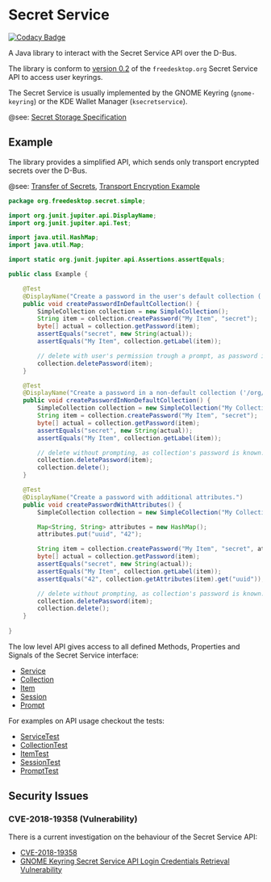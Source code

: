 # Secret Service

[![Codacy Badge](https://api.codacy.com/project/badge/Grade/61897aae6b5842f8a35ec81ca02112e3)](https://www.codacy.com?utm_source=github.com&amp;utm_medium=referral&amp;utm_content=swiesend/secret-service&amp;utm_campaign=Badge_Grade)

A Java library to interact with the Secret Service API over the D-Bus.

The library is conform to [version 0.2](https://specifications.freedesktop.org/secret-service/) of the `freedesktop.org`
Secret Service API to access user keyrings.

The Secret Service is usually implemented by the GNOME Keyring (`gnome-keyring`) or the KDE Wallet Manager (`ksecretservice`).

@see: [Secret Storage Specification](https://www.freedesktop.org/wiki/Specifications/secret-storage-spec/)

## Example

The library provides a simplified API, which sends only transport encrypted secrets over the D-Bus.

@see: [Transfer of Secrets](https://specifications.freedesktop.org/secret-service/ch07.html),
[Transport Encryption Example](src/test/java/org/freedesktop/secret/integration/IntegrationTest.java)

```java
package org.freedesktop.secret.simple;

import org.junit.jupiter.api.DisplayName;
import org.junit.jupiter.api.Test;

import java.util.HashMap;
import java.util.Map;

import static org.junit.jupiter.api.Assertions.assertEquals;

public class Example {

    @Test
    @DisplayName("Create a password in the user's default collection ('/org/freedesktop/secrets/aliases/default').")
    public void createPasswordInDefaultCollection() {
        SimpleCollection collection = new SimpleCollection();
        String item = collection.createPassword("My Item", "secret");
        byte[] actual = collection.getPassword(item);
        assertEquals("secret", new String(actual));
        assertEquals("My Item", collection.getLabel(item));

        // delete with user's permission trough a prompt, as password is unknown.
        collection.deletePassword(item);
    }

    @Test
    @DisplayName("Create a password in a non-default collection ('/org/freedesktop/secrets/collection/xxxx').")
    public void createPasswordInNonDefaultCollection() {
        SimpleCollection collection = new SimpleCollection("My Collection", "super secret");
        String item = collection.createPassword("My Item", "secret");
        byte[] actual = collection.getPassword(item);
        assertEquals("secret", new String(actual));
        assertEquals("My Item", collection.getLabel(item));

        // delete without prompting, as collection's password is known.
        collection.deletePassword(item);
        collection.delete();
    }

    @Test
    @DisplayName("Create a password with additional attributes.")
    public void createPasswordWithAttributes() {
        SimpleCollection collection = new SimpleCollection("My Collection", "super secret");

        Map<String, String> attributes = new HashMap();
        attributes.put("uuid", "42");

        String item = collection.createPassword("My Item", "secret", attributes);
        byte[] actual = collection.getPassword(item);
        assertEquals("secret", new String(actual));
        assertEquals("My Item", collection.getLabel(item));
        assertEquals("42", collection.getAttributes(item).get("uuid"));

        // delete without prompting, as collection's password is known.
        collection.deletePassword(item);
        collection.delete();
    }
    
}
```

The low level API gives access to all defined Methods, Properties and Signals of the Secret Service 
interface:
  * [Service](src/main/java/org/freedesktop/secret/Service.java)
  * [Collection](src/main/java/org/freedesktop/secret/Collection.java)
  * [Item](src/main/java/org/freedesktop/secret/Item.java)
  * [Session](src/main/java/org/freedesktop/secret/Session.java)
  * [Prompt](src/main/java/org/freedesktop/secret/Prompt.java)

For examples on API usage checkout the tests:
  * [ServiceTest](src/test/java/org/freedesktop/secret/ServiceTest.java)
  * [CollectionTest](src/test/java/org/freedesktop/secret/CollectionTest.java)
  * [ItemTest](src/test/java/org/freedesktop/secret/ItemTest.java)
  * [SessionTest](src/test/java/org/freedesktop/secret/SessionTest.java)
  * [PromptTest](src/test/java/org/freedesktop/secret/PromptTest.java)

## Security Issues

### CVE-2018-19358 (Vulnerability)

There is a current investigation on the behaviour of the Secret Service API:
  * [CVE-2018-19358](https://nvd.nist.gov/vuln/detail/CVE-2018-19358)
  * [GNOME Keyring Secret Service API Login Credentials Retrieval Vulnerability](https://tools.cisco.com/security/center/viewAlert.x?alertId=59179)

